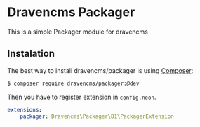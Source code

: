 # Dravencms Packager

This is a simple Packager module for dravencms

## Instalation

The best way to install dravencms/packager is using  [Composer](http://getcomposer.org/):


```sh
$ composer require dravencms/packager:@dev
```

Then you have to register extension in `config.neon`.

```yaml
extensions:
	packager: Dravencms\Packager\DI\PackagerExtension
```
